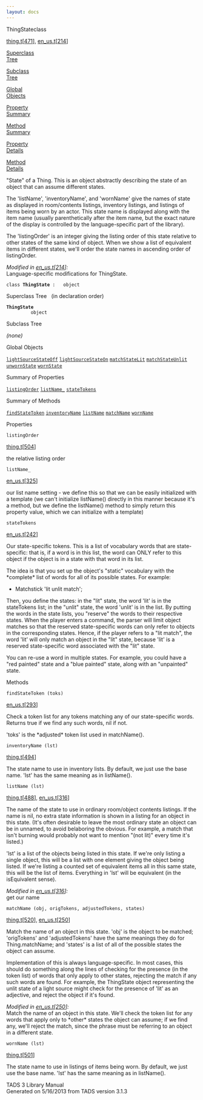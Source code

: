 ```yaml
---
layout: docs
---
```

<span class="title">ThingState</span><span class="type">class</span>

[thing.t](../file/thing.t.html)\[[471](../source/thing.t.html#471)\],
[en_us.t](../file/en_us.t.html)\[[214](../source/en_us.t.html#214)\]

[Superclass  
Tree](#_SuperClassTree_)

[Subclass  
Tree](#_SubClassTree_)

[Global  
Objects](#_ObjectSummary_)

[Property  
Summary](#_PropSummary_)

[Method  
Summary](#_MethodSummary_)

[Property  
Details](#_Properties_)

[Method  
Details](#_Methods_)



"State" of a Thing. This is an object abstractly describing the state of
an object that can assume different states.

The 'listName', 'inventoryName', and 'wornName' give the names of state
as displayed in room/contents listings, inventory listings, and listings
of items being worn by an actor. This state name is displayed along with
the item name (usually parenthetically after the item name, but the
exact nature of the display is controlled by the language-specific part
of the library).

The 'listingOrder' is an integer giving the listing order of this state
relative to other states of the same kind of object. When we show a list
of equivalent items in different states, we'll order the state names in
ascending order of listingOrder.

*Modified in
[en_us.t](../file/en_us.t.html)\[[214](../source/en_us.t.html#214)\]:*  
Language-specific modifications for ThingState.

`class `**`ThingState`**` :   object`



<span id="_SuperClassTree_"></span>



<span class="hdln">Superclass Tree</span>   (in declaration order)



**`ThingState`**  
`         object`  
<span id="_SubClassTree_"></span>



<span class="hdln">Subclass Tree</span>  



*(none)* <span id="_ObjectSummary_"></span>



<span class="hdln">Global Objects</span>  



[`lightSourceStateOff`](../object/lightSourceStateOff.html) [`lightSourceStateOn`](../object/lightSourceStateOn.html) [`matchStateLit`](../object/matchStateLit.html) [`matchStateUnlit`](../object/matchStateUnlit.html) [`unwornState`](../object/unwornState.html) [`wornState`](../object/wornState.html)
<span id="_PropSummary_"></span>



<span class="hdln">Summary of Properties</span>  



[`listingOrder`](#listingOrder) [`listName_`](#listName_) [`stateTokens`](#stateTokens)

<span id="_MethodSummary_"></span>



<span class="hdln">Summary of Methods</span>  



[`findStateToken`](#findStateToken) [`inventoryName`](#inventoryName) [`listName`](#listName) [`matchName`](#matchName) [`wornName`](#wornName)

<span id="_Properties_"></span>



<span class="hdln">Properties</span>  



<span id="listingOrder"></span>

`listingOrder`

[thing.t](../file/thing.t.html)\[[504](../source/thing.t.html#504)\]



the relative listing order



<span id="listName_"></span>

`listName_`

[en_us.t](../file/en_us.t.html)\[[325](../source/en_us.t.html#325)\]



our list name setting - we define this so that we can be easily
initialized with a template (we can't initialize listName() directly in
this manner because it's a method, but we define the listName() method
to simply return this property value, which we can initialize with a
template)



<span id="stateTokens"></span>

`stateTokens`

[en_us.t](../file/en_us.t.html)\[[242](../source/en_us.t.html#242)\]



Our state-specific tokens. This is a list of vocabulary words that are
state-specific: that is, if a word is in this list, the word can ONLY
refer to this object if the object is in a state with that word in its
list.

The idea is that you set up the object's "static" vocabulary with the
\*complete\* list of words for all of its possible states. For example:

  
+ Matchstick 'lit unlit match';

Then, you define the states: in the "lit" state, the word 'lit' is in
the stateTokens list; in the "unlit" state, the word 'unlit' is in the
list. By putting the words in the state lists, you "reserve" the words
to their respective states. When the player enters a command, the parser
will limit object matches so that the reserved state-specific words can
only refer to objects in the corresponding states. Hence, if the player
refers to a "lit match", the word 'lit' will only match an object in the
"lit" state, because 'lit' is a reserved state-specific word associated
with the "lit" state.

You can re-use a word in multiple states. For example, you could have a
"red painted" state and a "blue painted" state, along with an
"unpainted" state.



<span id="_Methods_"></span>



<span class="hdln">Methods</span>  



<span id="findStateToken"></span>

`findStateToken (toks)`

[en_us.t](../file/en_us.t.html)\[[293](../source/en_us.t.html#293)\]



Check a token list for any tokens matching any of our state-specific
words. Returns true if we find any such words, nil if not.

'toks' is the \*adjusted\* token list used in matchName().



<span id="inventoryName"></span>

`inventoryName (lst)`

[thing.t](../file/thing.t.html)\[[494](../source/thing.t.html#494)\]



The state name to use in inventory lists. By default, we just use the
base name. 'lst' has the same meaning as in listName().



<span id="listName"></span>

`listName (lst)`

[thing.t](../file/thing.t.html)\[[488](../source/thing.t.html#488)\],
[en_us.t](../file/en_us.t.html)\[[316](../source/en_us.t.html#316)\]



The name of the state to use in ordinary room/object contents listings.
If the name is nil, no extra state information is shown in a listing for
an object in this state. (It's often desirable to leave the most
ordinary state an object can be in unnamed, to avoid belaboring the
obvious. For example, a match that isn't burning would probably not want
to mention "(not lit)" every time it's listed.)

'lst' is a list of the objects being listed in this state. If we're only
listing a single object, this will be a list with one element giving the
object being listed. If we're listing a counted set of equivalent items
all in this same state, this will be the list of items. Everything in
'lst' will be equivalent (in the isEquivalent sense).

*Modified in
[en_us.t](../file/en_us.t.html)\[[316](../source/en_us.t.html#316)\]:*  
get our name



<span id="matchName"></span>

`matchName (obj, origTokens, adjustedTokens, states)`

[thing.t](../file/thing.t.html)\[[520](../source/thing.t.html#520)\],
[en_us.t](../file/en_us.t.html)\[[250](../source/en_us.t.html#250)\]



Match the name of an object in this state. 'obj' is the object to be
matched; 'origTokens' and 'adjustedTokens' have the same meanings they
do for Thing.matchName; and 'states' is a list of all of the possible
states the object can assume.

Implementation of this is always language-specific. In most cases, this
should do something along the lines of checking for the presence (in the
token list) of words that only apply to other states, rejecting the
match if any such words are found. For example, the ThingState object
representing the unlit state of a light source might check for the
presence of 'lit' as an adjective, and reject the object if it's found.

*Modified in
[en_us.t](../file/en_us.t.html)\[[250](../source/en_us.t.html#250)\]:*  
Match the name of an object in this state. We'll check the token list
for any words that apply only to \*other\* states the object can assume;
if we find any, we'll reject the match, since the phrase must be
referring to an object in a different state.



<span id="wornName"></span>

`wornName (lst)`

[thing.t](../file/thing.t.html)\[[501](../source/thing.t.html#501)\]



The state name to use in listings of items being worn. By default, we
just use the base name. 'lst' has the same meaning as in listName().





TADS 3 Library Manual  
Generated on 5/16/2013 from TADS version 3.1.3


